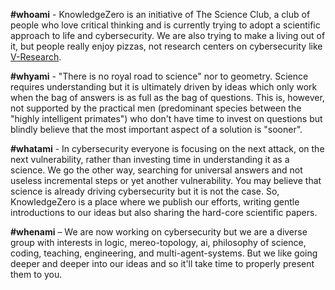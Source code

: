 **#whoami** - KnowledgeZero is an initiative of The Science Club, a club of people who love critical thinking and is currently trying to adopt a scientific approach to life and cybersecurity. We are also trying to make a living out of it, but people really enjoy pizzas, not research centers on cybersecurity like [V-Research](https://v-research.it).

**#whyami** - "There is no royal road to science" nor to geometry. Science requires understanding but it is ultimately driven by ideas which only work when the bag of answers is as full as the bag of questions. This is, however, not supported by the practical men (predominant species between the "highly intelligent primates") who don't have time to invest on questions but blindly believe that the most important aspect of a solution is "sooner".

**#whatami** - In cybersecurity everyone is focusing on the next attack, on the next vulnerability, rather than investing time in understanding it as a science. We go the other way, searching for universal answers and not useless incremental steps or yet another vulnerability. You may believe that science is already driving cybersecurity but it is not the case. So, KnowledgeZero is a place where we publish our efforts, writing gentle introductions to our ideas but also sharing the hard-core scientific papers.

**#whenami** – We are now working on cybersecurity but we are a diverse group with interests in logic, mereo-topology, ai, philosophy of science, coding, teaching, engineering, and multi-agent-systems. But we like going deeper and deeper into our ideas and so it'll take time to properly present them to you. 
